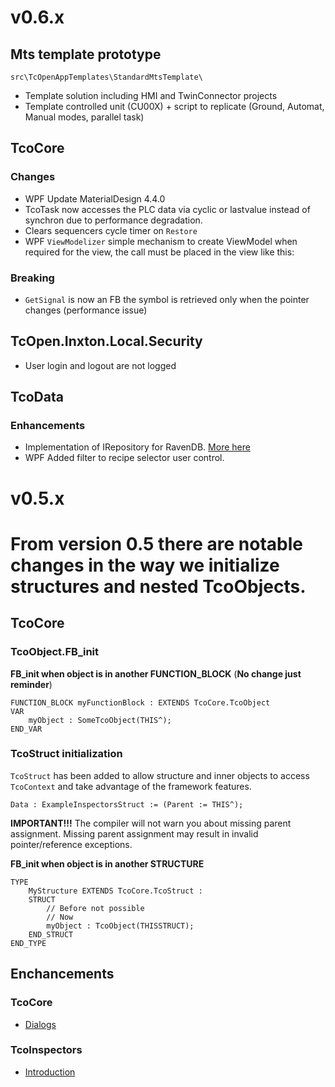 # v0.6.x

## Mts template prototype

`src\TcOpenAppTemplates\StandardMtsTemplate\`

- Template solution including HMI and TwinConnector projects
- Template controlled unit (CU00X) + script to replicate (Ground, Automat, Manual modes, parallel task) 

## TcoCore

### Changes
- WPF Update MaterialDesign 4.4.0
- TcoTask now accesses the PLC data via cyclic or lastvalue instead of synchron due to performance degradation.
- Clears sequencers cycle timer on `Restore`
- WPF `ViewModelizer` simple mechanism to create ViewModel when required for the view, the call must be placed in the view like this:

### Breaking
- `GetSignal` is now an FB the symbol is retrieved only when the pointer changes (performance issue)


## TcOpen.Inxton.Local.Security

- User login and logout are not logged

## TcoData

### Enhancements

- Implementation of IRepository for RavenDB. [More here](https://github.com/TcOpenGroup/TcOpen/tree/dev/src/TcoData/src/Repository/RavenDb#readme)
- WPF Added filter to recipe selector user control.

# v0.5.x

# From version 0.5 there are notable changes in the way we initialize structures and nested TcoObjects.

## TcoCore

### TcoObject.FB_init 

**FB_init when object is in another FUNCTION_BLOCK**
(**No change just reminder**)

~~~
FUNCTION_BLOCK myFunctionBlock : EXTENDS TcoCore.TcoObject
VAR    
    myObject : SomeTcoObject(THIS^); 
END_VAR    
~~~

### TcoStruct initialization

`TcoStruct` has been added to allow structure and inner objects to access `TcoContext` and take advantage of the framework features.

~~~
Data : ExampleInspectorsStruct := (Parent := THIS^);
~~~

**IMPORTANT!!!** The compiler will not warn you about missing parent assignment. Missing parent assignment may result in invalid pointer/reference exceptions.

**FB_init when object is in another STRUCTURE**

~~~
TYPE
    MyStructure EXTENDS TcoCore.TcoStruct :
    STRUCT
        // Before not possible         
        // Now
        myObject : TcoObject(THISSTRUCT);
    END_STRUCT
END_TYPE
~~~



## Enchancements

### TcoCore

- [Dialogs](https://docs.tcopengroup.org/articles/TcOpenFramework/TcoCore/TcoDialogs.html)

### TcoInspectors
-  [Introduction](https://docs.tcopengroup.org/articles/TcOpenFramework/TcoInspectors/Introduction.html)

